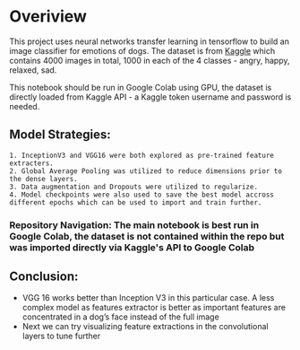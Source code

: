# Overiview

This project uses neural networks transfer learning in tensorflow to build an image classifier for emotions of dogs. The dataset is from [Kaggle](https://www.kaggle.com/datasets/danielshanbalico/dog-emotion) which contains 4000 images in total, 1000 in each of the 4 classes - angry, happy, relaxed, sad.

This notebook should be run in Google Colab using GPU, the dataset is directly loaded from Kaggle API - a Kaggle token username and password is needed.

## Model Strategies:
    1. InceptionV3 and VGG16 were both explored as pre-trained feature extracters.
    2. Global Average Pooling was utilized to reduce dimensions prior to the dense layers.
    3. Data augmentation and Dropouts were utilized to regularize.
    4. Model checkpoints were also used to save the best model accross different epochs which can be used to import and train further.

### Repository Navigation: The main notebook is best run in Google Colab, the dataset is not contained within the repo but was imported directly via Kaggle's API to Google Colab

## Conclusion: 
- VGG 16 works better than Inception V3 in this particular case. A less complex model as features extractor is better as important features are concentrated in a dog’s face instead of the full image
- Next we can try visualizing feature extractions in the convolutional layers to tune further







